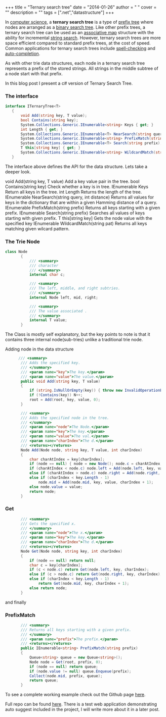 
+++
title = "Ternary search tree"
date = "2014-01-26"
author = " "
cover = ""
description = ""
tags = [".net","datastructure"]
+++

In [computer science](http://en.wikipedia.org/wiki/Computer_science), a **ternary search tree** is a type of [prefix tree](http://en.wikipedia.org/wiki/Trie) where nodes are arranged as a [binary search tree](http://en.wikipedia.org/wiki/Binary_search_tree). Like other prefix trees, a ternary search tree can be used as an [associative map](http://en.wikipedia.org/wiki/Associative_map) structure with the ability for incremental [string search](http://en.wikipedia.org/wiki/String_search). However, ternary search trees are more space efficient compared to standard prefix trees, at the cost of speed. Common applications for ternary search trees include [spell-checking](http://en.wikipedia.org/wiki/Spell-check) and [auto-completion](http://en.wikipedia.org/wiki/Auto-completion).

 As with other trie data structures, each node in a ternary search tree represents a prefix of the stored strings. All strings in the middle subtree of a node start with that prefix.

 In this blog post I present a c# version of Ternary Search Tree.

 ### The interface

 ```csharp
 interface ITernaryTree<T>
    {
        void Add(string key, T value);
        bool Contains(string key);
        System.Collections.Generic.IEnumerable<string> Keys { get; }
        int Length { get; }
        System.Collections.Generic.IEnumerable<T> NearSearch(string query, int distance);
        System.Collections.Generic.IEnumerable<string> PrefixMatch(string prefix);
        System.Collections.Generic.IEnumerable<T> Search(string prefix);
        T this[string key] { get; }
        System.Collections.Generic.IEnumerable<string> WildcardMatch(string pat);
    }
```
 The interface above defines the API for the data structure. Lets take a deeper look.

   void Add(string key, T value) Add a key value pair in the tree.   bool Contains(string key) Check whether a key is in tree.   IEnumerable<string> <string> Keys  Return all keys in the tree.   int Length Returns the length of the tree.   IEnumerable<T> NearSearch(string query, int distance) Returns all values for keys in the dictionary that are within a given Hamming distance of a query.   IEnumerable<string> PrefixMatch(string prefix) Returns all keys starting with a given prefix.   IEnumerable<T> Search(string prefix) Searches all values of keys starting with given prefix.   T  this[string key] Gets the node value with the specified key   IEnumerable<string> WildcardMatch(string pat) Returns all keys matching given wilcard pattern.    

 ### The Trie Node

 ```csharp
 class Node
        {
            /// <summary>
            /// character
            /// </summary>
            internal char c;

            /// <summary>
            /// The left, middle, and right subtries.
            /// </summary>
            internal Node left, mid, right;

            /// <summary>
            /// The value associated .
            /// </summary>
            internal T value;
        }
```
 The Class is mostly self explanatory, but the key points to note is that it contains three internal node(sub-tries) unlike a traditional trie node. 

 Adding node in the data structure

 ```  csharp
       /// <summary>
        /// Adds the specified key.
        /// </summary>
        /// <param name="key">The key.</param>
        /// <param name="value">The value.</param>
        public void Add(string key, T value)
        {
            if (string.IsNullOrEmpty(key)) { throw new InvalidOperationException("Keys cannot be null or empty."); }
            if (!Contains(key)) N++;
            root = Add(root, key, value, 0);
        }

        /// <summary>
        /// Adds the specified node in the tree.
        /// </summary>
        /// <param name="node">The Node.</param>
        /// <param name="key">The key.</param>
        /// <param name="value">The val.</param>
        /// <param name="charIndex">The d.</param>
        /// <returns></returns>
        Node Add(Node node, string key, T value, int charIndex)
        {
            char charAtIndex = key[charIndex];
            if (node == null) { node = new Node(); node.c = charAtIndex; }
            if (charAtIndex < node.c) node.left = Add(node.left, key, value, charIndex);
            else if (charAtIndex > node.c) node.right = Add(node.right, key, value, charIndex);
            else if (charIndex < key.Length - 1)
                node.mid = Add(node.mid, key, value, charIndex + 1);
            else node.value = value;
            return node;
        }
```
 ### Get

 ```csharp
        /// <summary>
        /// Gets the specified x.
        /// </summary>
        /// <param name="node">The x.</param>
        /// <param name="key">The key.</param>
        /// <param name="charIndex">The d.</param>
        /// <returns></returns>
        Node Get(Node node, string key, int charIndex)
        {
            if (node == null) return null;
            char c = key[charIndex];
            if (c < node.c) return Get(node.left, key, charIndex);
            else if (c > node.c) return Get(node.right, key, charIndex);
            else if (charIndex < key.Length - 1)
                return Get(node.mid, key, charIndex + 1);
            else return node;
        }
```
 and finally

 ### PrefixMatch

 ```csharp   
        /// <summary>
        /// Returns all keys starting with a given prefix.
        /// </summary>
        /// <param name="prefix">The prefix.</param>
        /// <returns></returns>
        public IEnumerable<string> PrefixMatch(string prefix)
        {
            Queue<string> queue = new Queue<string>();
            Node node = Get(root, prefix, 0);
            if (node == null) return queue;
            if (node.value != null) queue.Enqueue(prefix);
            Collect(node.mid, prefix, queue);
            return queue;
        }
```
 To see a complete working example check out the Github page [here](https://github.com/varunpant/TernaryTree/blob/master/TernaryTree/TernarySearchTree/TernaryTree.cs).

 Full repo can be found [here](https://github.com/varunpant/TernaryTree). There is a test web application demonstrating auto suggest included in the project, I will write more about it in a later post.



